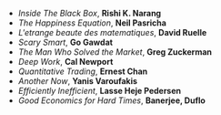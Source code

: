 - *Inside The Black Box*, **Rishi K. Narang**
- *The Happiness Equation*, **Neil Pasricha**
- *L'etrange beaute des matematiques*, **David Ruelle**
- *Scary Smart*, **Go Gawdat**
- *The Man Who Solved the Market*, **Greg Zuckerman**
- *Deep Work*, **Cal Newport**
- *Quantitative Trading*, **Ernest Chan**
- *Another Now*, **Yanis Varoufakis**
- *Efficiently Inefficient*, **Lasse Heje Pedersen**
- *Good Economics for Hard Times*, **Banerjee, Duflo**
